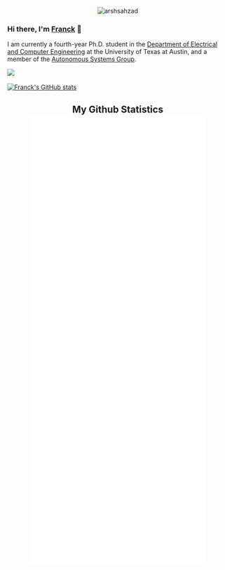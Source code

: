 <p align="center"> <img src="https://komarev.com/ghpvc/?username=wuwushrek" alt="arshsahzad"/></p>

### Hi there, I'm [Franck](https://franckdjeumou.github.io/) 👋
I am currently a fourth-year Ph.D. student in the [Department of Electrical and Computer Engineering](https://www.ece.utexas.edu/) at the University of Texas at Austin, and a member of the [Autonomous Systems Group](https://www.ae.utexas.edu/facultysites/topcu/wiki/index.php/Main_Page).

<img src="https://raw.githubusercontent.com/wuwushrek/wuwushrek/output/github-contribution-grid-snake.svg" />

[![Franck's GitHub stats](https://github-readme-stats.vercel.app/api?username=wuwushrek)](https://github.com/wuwushrek/github-readme-stats)

<h2 align="center"> My Github Statistics
  <br><img src="https://github.com/wuwushrek/wuwushrek/blob/main/github-metrics.svg"><br> 
</h2>

<!--
**wuwushrek/wuwushrek** is a ✨ _special_ ✨ repository because its `README.md` (this file) appears on your GitHub profile.

Here are some ideas to get you started:

- 🔭 I’m currently working on ...
- 🌱 I’m currently learning ...
- 👯 I’m looking to collaborate on ...
- 🤔 I’m looking for help with ...
- 💬 Ask me about ...
- 📫 How to reach me: ...
- 😄 Pronouns: ...
- ⚡ Fun fact: ...
-->

